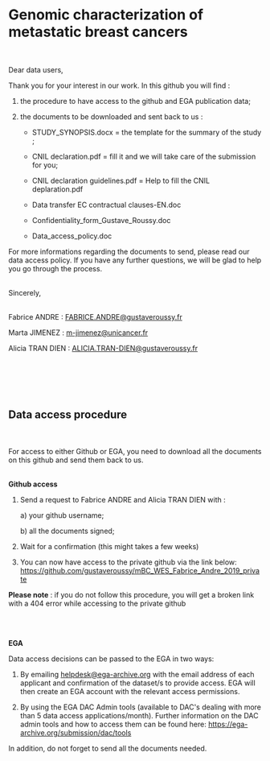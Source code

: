 # Genomic characterization of metastatic breast cancers
<br>

Dear data users,

Thank you for your interest in our work. In this github you will find :

1) the procedure to have access to the github and EGA publication data;

2) the documents to be downloaded and sent back to us :

    - STUDY_SYNOPSIS.docx = the template for the summary of the study ;

    - CNIL declaration.pdf = fill it and we will take care of the submission for you;
    
    - CNIL declaration guidelines.pdf = Help to fill the CNIL deplaration.pdf
    
    - Data transfer EC contractual clauses-EN.doc 

    - Confidentiality_form_Gustave_Roussy.doc 

    - Data_access_policy.doc 


For more informations regarding the documents to send, please read our data access policy.
If you have any further questions, we will be glad to help you go through the process.

<br>
Sincerely,
<br><br>

Fabrice ANDRE : FABRICE.ANDRE@gustaveroussy.fr

Marta JIMENEZ : m-jimenez@unicancer.fr

Alicia TRAN DIEN : ALICIA.TRAN-DIEN@gustaveroussy.fr

<br><br><br><br>


## Data access procedure

<br><br>
For access to either Github or EGA, you need to download all the documents on this github and send them back to us.
<br><br>



**Github access** 
1) Send a request to Fabrice ANDRE and Alicia TRAN DIEN with :

    a) your github username;

    b) all the documents signed;
    

2) Wait for a confirmation (this might takes a few weeks)

3) You can now have access to the private github via the link below:
https://github.com/gustaveroussy/mBC_WES_Fabrice_Andre_2019_private

**Please note** : if you do not follow this procedure, you will get a broken link with a 404 error while accessing to the private github 

<br><br>

**EGA** 

Data access decisions can be passed to the EGA in two ways:
1) By emailing helpdesk@ega-archive.org with the email address of each applicant and confirmation of the dataset/s to provide access. EGA will then create an EGA account with the relevant access permissions.

2) By using the EGA DAC Admin tools (available to DAC's dealing with more than 5 data access applications/month). Further information on the DAC admin tools and how to access them can be found here: https://ega-archive.org/submission/dac/tools


In addition, do not forget to send all the documents needed.

<br><br><br><br>
